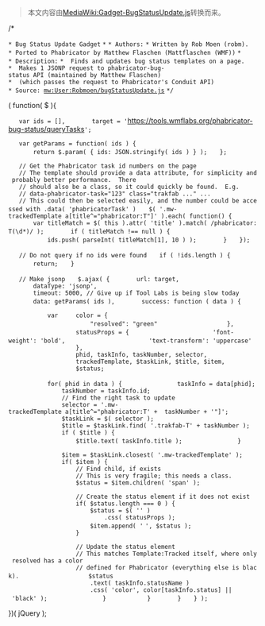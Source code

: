 > 本文内容由[MediaWiki:Gadget-BugStatusUpdate.js](https://zh.wikipedia.org/wiki/MediaWiki:Gadget-BugStatusUpdate.js)转换而来。


/\*

`* Bug Status Update Gadget`
`*`
`* Authors:`
`* Written by Rob Moen (robm).`
`* Ported to Phabricator by Matthew Flaschen (Mattflaschen (WMF))`
`*`
`* Description:`
`*  Finds and updates bug status templates on a page.`
`*  Makes 1 JSONP request to phabricator-bug-status API (maintained by Matthew Flaschen)`
`*  (which passes the request to Phabricator's Conduit API)`
`* Source: `[`mw:User:Robmoen/bugStatusUpdate.js`](https://zh.wikipedia.org/wiki/mw:User:Robmoen/bugStatusUpdate.js "wikilink")
`*/`

( function( $ ){

`   var ids = [],`
`       target = '`<https://tools.wmflabs.org/phabricator-bug-status/queryTasks>`';`

`   var getParams = function( ids ) {`
`       return $.param( { ids: JSON.stringify( ids ) } );`
`   };`

`   // Get the Phabricator task id numbers on the page`
`   // The template should provide a data attribute, for simplicity and probably better performance.  There`
`   // should also be a class, so it could quickly be found.  E.g.`
`   // data-phabricator-task="123" class="trakfab ..." ...`
`   // This could then be selected easily, and the number could be accessed with .data( 'phabricatorTask' )`
`   $( '.mw-trackedTemplate a[title^="phabricator:T"]' ).each( function() {`
`       var titleMatch = $( this ).attr( 'title' ).match( /phabricator:T(\d*)/ );`
`       if ( titleMatch !== null ) {`
`           ids.push( parseInt( titleMatch[1], 10 ) );`
`       }`
`   });`

`   // Do not query if no ids were found`
`   if ( !ids.length ) {`
`       return;`
`   }`

`   // Make jsonp`
`   $.ajax( {`
`       url: target,`
`       dataType: 'jsonp',`
`       timeout: 5000, // Give up if Tool Labs is being slow today`
`       data: getParams( ids ),`
`       success: function ( data ) {`

`           var     color = {`
`                       "resolved": "green"`
`                   },`
`                   statusProps = {`
`                       'font-weight': 'bold',`
`                       'text-transform': 'uppercase'`
`                   },`
`                   phid, taskInfo, taskNumber, selector,`
`                   trackedTemplate, $taskLink, $title, $item,`
`                   $status;`

`           for( phid in data ) {`
`               taskInfo = data[phid];`
`               taskNumber = taskInfo.id;`
`               // Find the right task to update`
`               selector = '.mw-trackedTemplate a[title^="phabricator:T' +  taskNumber + '"]';`
`               $taskLink = $( selector );`
`               $title = $taskLink.find( '.trakfab-T' + taskNumber );`
`               if ( $title ) {`
`                   $title.text( taskInfo.title );`
`               }`

`               $item = $taskLink.closest( '.mw-trackedTemplate' );`
`               if( $item ) {`
`                   // Find child, if exists`
`                   // This is very fragile; this needs a class.`
`                   $status = $item.children( 'span' );`

`                   // Create the status element if it does not exist`
`                   if( $status.length === 0 ) {`
`                       $status = $( '`<span></span>`' )`
`                           .css( statusProps );`
`                       $item.append( '`
`', $status );`
`                   }`

`                   // Update the status element`
`                   // This matches Template:Tracked itself, where only resolved has a color`
`                   // defined for Phabricator (everything else is black).`
`                   $status`
`                       .text( taskInfo.statusName )`
`                       .css( 'color', color[taskInfo.status] || 'black' );`
`               }`
`           }`
`       }`
`   } );`

})( jQuery );